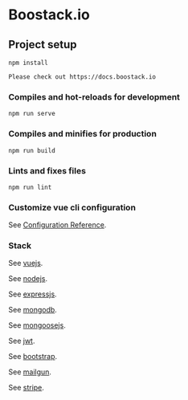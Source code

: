 # Boostack.io

## Project setup

```
npm install

Please check out https://docs.boostack.io
```

### Compiles and hot-reloads for development

```
npm run serve
```

### Compiles and minifies for production

```
npm run build
```

### Lints and fixes files

```
npm run lint
```

### Customize vue cli configuration

See [Configuration Reference](https://cli.vuejs.org/config/).

### Stack

See [vuejs](https://vuejs.org/).

See [nodejs](https://nodejs.org/en/).

See [expressjs](https://expressjs.com/).

See [mongodb](https://www.mongodb.com/).

See [mongoosejs](https://mongoosejs.com/).

See [jwt](https://jwt.io/).

See [bootstrap](https://getbootstrap.com/).

See [mailgun](https://www.mailgun.com/).

See [stripe](https://stripe.com/).
